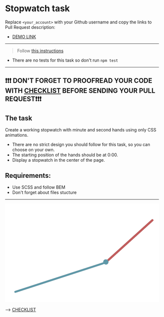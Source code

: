 # Stopwatch task

Replace `<your_account>` with your Github username and copy the links to Pull Request description:

- [DEMO LINK](https://SerhiyKompaniets.github.io/layout_stop-watch/)

---

> Follow [this instructions](https://github.com/mate-academy/layout_task-guideline#how-to-solve-the-layout-tasks-on-github)

- There are no tests for this task so don't run `npm test`

---

## ❗️❗️❗️ DON'T FORGET TO PROOFREAD YOUR CODE WITH [CHECKLIST](https://github.com/mate-academy/layout_stop-watch/blob/master/checklist.md) BEFORE SENDING YOUR PULL REQUEST❗️❗️❗️

## The task

Create a working stopwatch with minute and second hands using only CSS animations.

- There are no strict design you should follow for this task, so you can choose on your own.
- The starting position of the hands should be at 0:00.
- Display a stopwatch in the center of the page.

## Requirements:

- Use SCSS and follow BEM
- Don't forget about files stucture

---

![demo](stopwatch.png)

--> [CHECKLIST](https://github.com/mate-academy/layout_stop-watch/blob/master/checklist.md)
